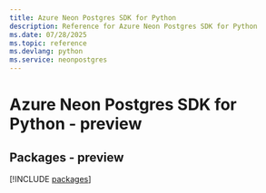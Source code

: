 ```yaml
---
title: Azure Neon Postgres SDK for Python
description: Reference for Azure Neon Postgres SDK for Python
ms.date: 07/28/2025
ms.topic: reference
ms.devlang: python
ms.service: neonpostgres
---
```

# Azure Neon Postgres SDK for Python - preview
## Packages - preview
[!INCLUDE [packages](neon-postgres-index.md)]